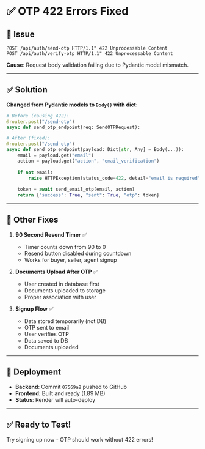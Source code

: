 # ✅ OTP 422 Errors Fixed

## 🐛 Issue
```
POST /api/auth/send-otp HTTP/1.1" 422 Unprocessable Content
POST /api/auth/verify-otp HTTP/1.1" 422 Unprocessable Content
```

**Cause**: Request body validation failing due to Pydantic model mismatch.

---

## ✅ Solution

**Changed from Pydantic models to `Body()` with dict:**

```python
# Before (causing 422):
@router.post("/send-otp")
async def send_otp_endpoint(req: SendOTPRequest):

# After (fixed):
@router.post("/send-otp")
async def send_otp_endpoint(payload: Dict[str, Any] = Body(...)):
    email = payload.get("email")
    action = payload.get("action", "email_verification")
    
    if not email:
        raise HTTPException(status_code=422, detail="email is required")
    
    token = await send_email_otp(email, action)
    return {"success": True, "sent": True, "otp": token}
```

---

## 🎯 Other Fixes

1. **90 Second Resend Timer** ✅
   - Timer counts down from 90 to 0
   - Resend button disabled during countdown
   - Works for buyer, seller, agent signup

2. **Documents Upload After OTP** ✅
   - User created in database first
   - Documents uploaded to storage
   - Proper association with user

3. **Signup Flow** ✅
   - Data stored temporarily (not DB)
   - OTP sent to email
   - User verifies OTP
   - Data saved to DB
   - Documents uploaded

---

## 🚀 Deployment

- **Backend**: Commit `07569a8` pushed to GitHub
- **Frontend**: Built and ready (1.89 MB)
- **Status**: Render will auto-deploy

---

## ✅ Ready to Test!

Try signing up now - OTP should work without 422 errors!

